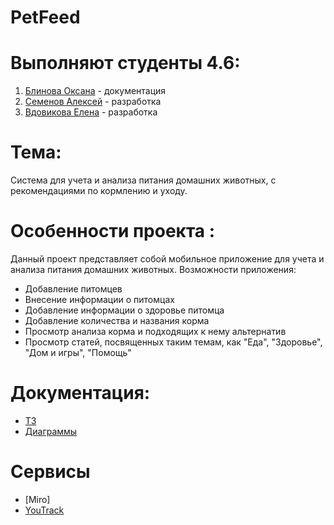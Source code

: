 # PetFeed
# Выполняют студенты 4.6:
1. [Блинова Оксана](https://github.com/OksanaBlinova) - документация
2. [Семенов Алексей](https://github.com/Purpletta) - разработка
3. [Вдовикова Елена](https://github.com/vdovikova) - разработка
# Тема: 
Система для учета и анализа питания домашних животных, с рекомендациями по кормлению и уходу.
# Особенности проекта :
Данный проект представляет собой мобильное приложение для учета и анализа питания домашних животных.
Возможности приложения:
- Добавление питомцев
- Внесение информации о питомцах
- Добавление информации о здоровье питомца
- Добавление количества и названия корма
- Просмотр анализа корма и подходящих к нему альтернатив
- Просмотр статей, посвященных таким темам, как "Еда", "Здоровье", "Дом и игры", "Помощь"

# Документация:
- [ТЗ](file:///C:/Users/79005/Downloads/Tekhnicheskoe_zadanie_1.pdf)
- [Диаграммы](https://github.com/Purpletta/PetFeed/tree/main/%D0%94%D0%B8%D0%B0%D0%B3%D1%80%D0%B0%D0%BC%D0%BC%D1%8B)

# Сервисы
- [Miro]
- [YouTrack](https://vdovikova.youtrack.cloud/agiles/159-2/current)
